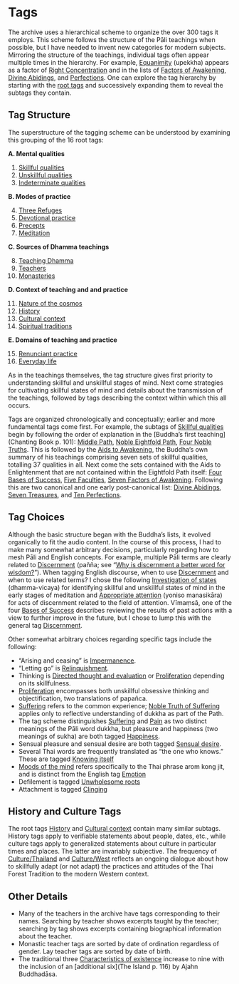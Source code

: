 # Tags
The archive uses a hierarchical scheme to organize the over 300 tags it employs. This scheme follows the structure of the Pāli teachings when possible, but I have needed to invent new categories for modern subjects. Mirroring the structure of the teachings, individual tags often appear multiple times in the hierarchy. For example, [Equanimity](tag:) (upekkha) appears as a factor of [Right Concentration](tag:) and in the lists of [Factors of Awakening](tag:), [Divine Abidings](tag:), and [Perfections](tag:). One can explore the tag hierarchy by starting with the [root tags](drilldown:root) and successively expanding them to reveal the subtags they contain.

## Tag Structure

The superstructure of the tagging scheme can be understood by examining this grouping of the 16 root tags:

__A. Mental qualities__

1. [Skillful qualities](drilldown:)
2. [Unskillful qualities](drilldown:)
3. [Indeterminate qualities](drilldown:)

 __B. Modes of practice__

4. [Three Refuges](drilldown:)
5. [Devotional practice](drilldown:)
6. [Precepts](drilldown:)
7. [Meditation](drilldown:)

 __C. Sources of Dhamma teachings__

8. [Teaching Dhamma](drilldown:)
9. [Teachers](drilldown:)
10. [Monasteries](drilldown:)

 __D. Context of teaching and and practice__

11. [Nature of the cosmos](drilldown:)
12. [History](drilldown:)
13. [Cultural context](drilldown:)
14. [Spiritual traditions](drilldown:)

 __E. Domains of teaching and practice__

15. [Renunciant practice](drilldown:)
16. [Everyday life](drilldown:)

As in the teachings themselves, the tag structure gives first priority to understanding skillful and unskillful stages of mind. Next come strategies for cultivating skillful states of mind and details about the transmission of the teachings, followed by tags describing the context within which this all occurs.

Tags are organized chronologically and conceptually; earlier and more fundamental tags come first. For example, the subtags of [Skillful qualities](drilldown:) begin by following the order of explanation in the [Buddha’s first teaching](Chanting Book p. 101): [Middle Path](tag:), [Noble Eightfold Path](tag:), [Four Noble Truths](tag:). This is followed by the [Aids to Awakening](tag:), the Buddha’s own summary of his teachings comprising seven sets of skillful qualities, totalling 37 qualities in all. Next come the sets contained with the Aids to Enlightenment that are not contained within the Eightfold Path itself: [Four Bases of Success](tag:), [Five Faculties](tag:), [Seven Factors of Awakening](tag:). Following this are two canonical and one early post-canonical list: [Divine Abidings](tag:), [Seven Treasures](tag:), and [Ten Perfections](tag:). 

## Tag Choices

Although the basic structure began with the Buddha’s lists, it evolved organically to fit the audio content. In the course of this process, I had to make many somewhat arbitrary decisions, particularly regarding how to mesh Pāli and English concepts. For example, multiple Pāli terms are clearly related to [Discernment](tag:) (pañña; see “[Why is discernment a better word for wisdom?](excerpt:SRD2013_S1_F3)”). When tagging English discourse, when to use [Discernment](tag:) and when to use related terms? I chose the following [Investigation of states](tag:) (dhamma-vicaya) for identifying skillful and unskillful states of mind in the early stages of meditation and [Appropriate attention](tag:) (yoniso manasikāra) for acts of discernment related to the field of attention. Vīmaṃsā, one of the four [Bases of Success](drilldown:) describes reviewing the results of past actions with a view to further improve in the future, but I chose to lump this with the general tag [Discernment](tag:).

Other somewhat arbitrary choices regarding specific tags include the following:

 - “Arising and ceasing” is [Impermanence](tag:).
 - “Letting go” is [Relinquishment](tag:).
 - Thinking is [Directed thought and evaluation](tag:) or [Proliferation](tag:) depending on its skillfulness.
 - [Proliferation](tag:) encompasses both unskillful obsessive thinking and objectification, two translations of papañca.
 - [Suffering](tag:) refers to the common experience; [Noble Truth of Suffering](tag:) applies only to reflective understanding of dukkha as part of the Path.
 - The tag scheme distinguishes [Suffering](tag:) and [Pain](tag:) as two distinct meanings of the Pāli word dukkha, but pleasure and happiness (two meanings of sukha) are both tagged [Happiness](tag:).
 - Sensual pleasure and sensual desire are both tagged [Sensual desire](tag:).
 - Several Thai words are frequently translated as “the one who knows.” These are tagged [Knowing itself](tag:)
 - [Moods of the mind](tag:) refers specifically to the Thai phrase arom kong jit, and is distinct from the English tag [Emotion](tag:)
 - Defilement is tagged [Unwholesome roots](tag:)
 - Attachment is tagged [Clinging](tag:)

## History and Culture Tags

The root tags [History](tag:) and [Cultural context](tag:) contain many similar subtags. History tags apply to verifiable statements about people, dates, etc., while culture tags apply to generalized statements about culture in particular times and places. The latter are invariably subjective. The frequency of [Culture/Thailand](tag:) and [Culture/West](tag:) reflects an ongoing dialogue about how to skillfully adapt (or not adapt) the practices and attitudes of the Thai Forest Tradition to the modern Western context.

## Other Details
 - Many of the teachers in the archive have tags corresponding to their names. Searching by teacher shows excerpts taught by the teacher; searching by tag shows excerpts containing biographical information about the teacher.
 - Monastic teacher tags are sorted by date of ordination regardless of gender. Lay teacher tags are sorted by date of birth.
 - The traditional three [Characteristics of existence](tag:) increase to nine with the inclusion of an [additional six](The Island p. 116) by Ajahn Buddhadāsa.



